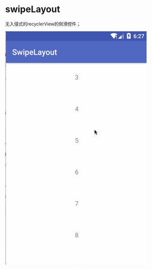# swipeLayout
无入侵式的recyclerView的侧滑控件；

![image](https://github.com/NGDSWYT812/swipeLayout/blob/master/gif/show.gif?raw=true)
